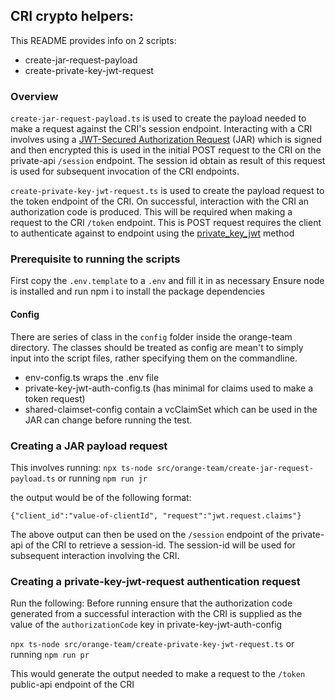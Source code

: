 ## CRI crypto helpers:

This README provides info on 2 scripts:
- create-jar-request-payload
- create-private-key-jwt-request

### Overview
`create-jar-request-payload.ts` is used to create the payload needed
to make a request against the CRI's session endpoint.
Interacting with a CRI involves using a [JWT-Secured Authorization Request](https://www.rfc-editor.org/rfc/rfc9101.html) (JAR) which is signed and then encrypted this is used in the initial POST request to the CRI on the private-api `/session` endpoint. The session id obtain as result of this request is used for subsequent invocation of the CRI endpoints.

`create-private-key-jwt-request.ts` is used to create the payload
request to the token endpoint of the CRI. On successful, interaction with the CRI an authorization code is produced. This will be required when making a request to the CRI `/token` endpoint. This is POST request requires the
client to authenticate against to endpoint using the [private_key_jwt](https://openid.net/specs/openid-connect-core-1_0.html#ClientAuthentication) method 


### Prerequisite to running the scripts

First copy the `.env.template` to a `.env` and fill it in as necessary
Ensure node is installed and run npm i to install the package dependencies

#### Config
There are series of class in the `config` folder inside the orange-team directory. The classes should be treated as config are mean't to simply input into the script files, rather specifying them on the commandline.
- env-config.ts wraps the .env file
- private-key-jwt-auth-config.ts (has minimal for claims used to make a token request)
- shared-claimset-config contain a vcClaimSet which can be used in the JAR can change before running the test.

### Creating a JAR payload request
This involves running:
`npx ts-node src/orange-team/create-jar-request-payload.ts`
or
running `npm run jr`

the output would be of the following format:

```{"client_id":"value-of-clientId", "request":"jwt.request.claims"}```

The above output can then be used on the `/session` endpoint of the private-api of the CRI to retrieve a session-id. The session-id will be used for subsequent interaction involving the CRI.

### Creating a private-key-jwt-request authentication request

Run the following:
Before running ensure that the authorization code generated from a 
successful interaction with the CRI is supplied as the value of the `authorizationCode` key in private-key-jwt-auth-config 

`npx ts-node src/orange-team/create-private-key-jwt-request.ts`
or
running `npm run pr`

This would generate the output needed to make a request to the `/token` public-api endpoint of the CRI


